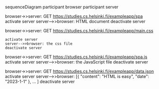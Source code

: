 sequenceDiagram
participant browser
participant server

browser->>server: GET https://studies.cs.helsinki.fi/exampleapp/spa
    activate server
    server-->>browser: HTML document
    deactivate server

browser->>server: GET https://studies.cs.helsinki.fi/exampleapp/main.css

    activate server
    server-->>browser: the css file
    deactivate server

browser->>server: GET https://studies.cs.helsinki.fi/exampleapp/spa.js
    activate server
    server-->>browser: the JavaScript file
    deactivate server

browser->>server: GET https://studies.cs.helsinki.fi/exampleapp/data.json
    activate server
    server-->>browser: [{ "content": "HTML is easy", "date": "2023-1-1" }, ... ]
    deactivate server